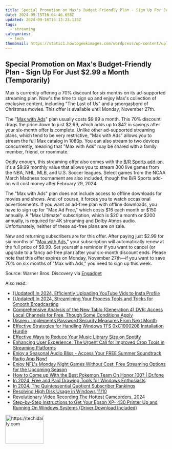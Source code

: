 ```yaml
---
title: Special Promotion on Max's Budget-Friendly Plan - Sign Up For Just $2.99 a Month (Temporarily)
date: 2024-09-15T16:04:46.658Z
updated: 2024-09-16T16:13:23.115Z
tags:
  - streaming
categories:
  - tech
thumbnail: https://static1.howtogeekimages.com/wordpress/wp-content/uploads/2023/08/max.jpg
---
```


## Special Promotion on Max's Budget-Friendly Plan - Sign Up For Just $2.99 a Month (Temporarily)

Max is currently offering a 70% discount for six months on its ad-supported streaming plan. Now's the time to sign up and enjoy Max's collection of exclusive content, including "The Last of Us" and a smorgasbord of Christmas movies. This offer is available until Monday, November 27th.

 The "[Max with Ads](https://shop-links.co/link/?exclusive=1&publisher_slug=itechdaily19598&url=https%3A%2F%2Fwww.max.com%2F)" plan usually costs $9.99 a month. This 70% discount drags the price down to just $2.99, which adds up to $42 in savings after your six-month offer is complete. Unlike other ad-supported streaming plans, which tend to be very restrictive, "Max with Ads" allows you to stream the full Max catalog in 1080p. You can also stream to two devices concurrently, meaning that "Max with Ads" may be shared with a family member, friend, or roommate.

 Oddly enough, this streaming offer also comes with the [B/R Sports add-on](https://shop-links.co/link/?exclusive=1&publisher_slug=itechdaily19598&url=https%3A%2F%2Fwww.max.com%2Fsports). It's a $9.99 monthly value that allows you to stream 300 live games from the NBA, NHL, MLB, and U.S. Soccer leagues. Select games from the NCAA March Madness tournament are also included, though the B/R Sports add-on will cost money after February 29, 2024.

 The "Max with Ads" plan does not include access to offline downloads for movies and shows. And, of course, it forces you to watch occasional advertisements. If you want an ad-free plan with offline downloads, you have to sign up for "Max Ad Free," which costs $16 each month or $150 annually. A "Max Ultimate" subscription, which is $20 a month or $200 annually, is required for 4K streaming and Dolby Atmos audio. Unfortunately, neither of these ad-free plans are on sale.

 New and returning subscribers are for this offer. After paying just $2.99 for six months of "[Max with Ads](https://shop-links.co/link/?exclusive=1&publisher_slug=itechdaily19598&url=https%3A%2F%2Fwww.max.com%2F)," your subscription will automatically renew at the full price of $9.99\. Set yourself a reminder if you want to cancel (or upgrade to a fancy ad-free plan) after your six-month discount ends. Please note that this offer expires on Monday, November 27th—if you want to save 70% on six months of "Max with Ads," you need to sign up this week.

 Source: Warner Bros. Discovery via [Engadget](https://www.engadget.com/max-is-offering-70-percent-off-its-ad-supported-plan-for-six-months-in-black-friday-sale-140005554.html?src=rss)

<ins class="adsbygoogle"
     style="display:block"
     data-ad-format="autorelaxed"
     data-ad-client="ca-pub-7571918770474297"
     data-ad-slot="1223367746"></ins>

<ins class="adsbygoogle"
     style="display:block"
     data-ad-client="ca-pub-7571918770474297"
     data-ad-slot="8358498916"
     data-ad-format="auto"
     data-full-width-responsive="true"></ins>

<span class="atpl-alsoreadstyle">Also read:</span>
<div><ul>
<li><a href="https://facebook-record-videos.techidaily.com/updated-in-2024-efficiently-uploading-youtube-vids-to-insta-profile/"><u>[Updated] In 2024, Efficiently Uploading YouTube Vids to Insta Profile</u></a></li>
<li><a href="https://fox-direct.techidaily.com/updated-in-2024-streamlining-your-process-tools-and-tricks-for-smooth-broadcasting/"><u>[Updated] In 2024, Streamlining Your Process Tools and Tricks for Smooth Broadcasting</u></a></li>
<li><a href="https://media-tips.techidaily.com/comprehensive-analysis-of-the-new-tablo-generation-4-dvr-access-local-channels-for-free-though-some-conditions-apply/"><u>Comprehensive Analysis of the New Tablo (Generation 4) DVR: Access Local Channels for Free, Though Some Conditions Apply</u></a></li>
<li><a href="https://media-tips.techidaily.com/disneyplus-implements-password-security-measures-from-next-month/"><u>Disney+ Implements Password Security Measures From Next Month</u></a></li>
<li><a href="https://common-error.techidaily.com/effective-strategies-for-handling-windows-11s-0xc1900208-installation-hurdle/"><u>Effective Strategies for Handling Windows 11'S 0xC1900208 Installation Hurdle</u></a></li>
<li><a href="https://media-tips.techidaily.com/effective-ways-to-reduce-your-music-library-size-on-spotify/"><u>Effective Ways to Reduce Your Music Library Size on Spotify</u></a></li>
<li><a href="https://media-tips.techidaily.com/enhancing-user-experience-the-urgent-call-for-improved-crop-tools-in-streaming-platforms/"><u>Enhancing User Experience: The Urgent Call for Improved Crop Tools in Streaming Platforms</u></a></li>
<li><a href="https://media-tips.techidaily.com/enjoy-a-seasonal-audio-bliss-access-your-free-summer-soundtrack-radio-app-now/"><u>Enjoy a Seasonal Audio Bliss - Access Your FREE Summer Soundtrack Radio App Now!</u></a></li>
<li><a href="https://media-tips.techidaily.com/enjoy-nfls-monday-night-games-without-cost-free-streaming-options-for-the-upcoming-season/"><u>Enjoy NFL's Monday Night Games Without Cost: Free Streaming Options for the Upcoming Season</u></a></li>
<li><a href="https://pokemon-go-android.techidaily.com/how-to-come-up-with-the-best-pokemon-team-on-honor-100-drfone-by-drfone-virtual-android/"><u>How to Come up With the Best Pokemon Team On Honor 100? | Dr.fone</u></a></li>
<li><a href="https://article-files.techidaily.com/in-2024-free-and-paid-drawing-tools-for-windows-enthusiasts/"><u>In 2024, Free and Paid Drawing Tools for Windows Enthusiasts</u></a></li>
<li><a href="https://youtube-help.techidaily.com/in-2024-the-quintessential-quotient-subscriber-rankings/"><u>In 2024, The Quintessential Quotient Subscriber Rankings</u></a></li>
<li><a href="https://driver-error.techidaily.com/resolving-high-disk-usage-in-windows-1110/"><u>Resolving High Disk Usage in Windows 11/10</u></a></li>
<li><a href="https://article-posts.techidaily.com/revolutionary-video-recording-the-hottest-camcorders-2024/"><u>Revolutionary Video Recording The Hottest Camcorders, 2024</u></a></li>
<li><a href="https://win-amazing.techidaily.com/step-by-step-instructions-to-get-your-epson-xp-430-printer-up-and-running-on-windows-systems-driver-download-included/"><u>Step-by-Step Instructions to Get Your Epson XP- 430 Printer Up and Running On Windows Systems (Driver Download Included)</u></a></li>
</ul></div>

<!-- affiliate ads begin -->
<a href="https://aligracehair.sjv.io/c/5597632/2115939/19272" target="_top" id="2115939">
  <img src="//a.impactradius-go.com/display-ad/19272-2115939" border="0" alt="https://techidaily.com" width="120" height="90"/>
</a>
<img height="0" width="0" src="https://aligracehair.sjv.io/i/5597632/2115939/19272" style="position:absolute;visibility:hidden;" border="0" />
<!-- affiliate ads end -->

